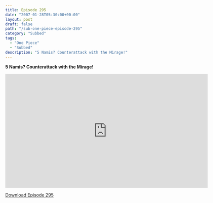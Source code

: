 ```yaml
---
title: Episode 295
date: "2007-01-28T05:30:00+00:00"
layout: post
draft: false
path: "/sub-one-piece-episode-295"
category: "Subbed"
tags:
  - "One Piece"
  - "Subbed"
description: "5 Namis? Counterattack with the Mirage!"
---
```


**5 Namis? Counterattack with the Mirage!**

<iframe width="640" height="360" src="https://www.rapidvideo.com/e/FXQHU0SCTA" frameborder="0" marginwidth=0 marginheight=0 scrolling=no allowfullscreen></iframe>

<a href="http://ouo.io/qs/eCodkFEQ?s=https://rapidvid.to/d/https://www.rapidvideo.com/e/FXQHU0SCTA">Download Episode 295</a>
